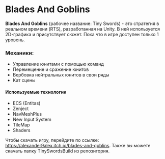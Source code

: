 # Blades And Goblins
**Blades And Goblins** (рабочее название: Tiny Swords) - это стратегия в реальном времени (RTS), разработанная на Unity. В ней используется 2D-графика и присутствует сюжет. Пока что в игре доступен только 1 уровень.

### Механики: 
* Управление юнитами с помощью команд
* Перемещение и сражение юнитов
* Вербовка нейтральных юнитов в свои ряды
* Кат сцены

#### Используемые технологии
* ECS (Entitas)
* Zenject
* NavMeshPlus
* New Input System
* TileMap
* Shaders

Чтобы скачать игру, перейдите по ссылке: https://alexander9alex.itch.io/blades-and-goblins. Также вы можете скачать папку TinySwordsBuild из репозитория.
